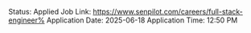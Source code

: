 Status: Applied
Job Link: https://www.senpilot.com/careers/full-stack-engineer%
Application Date: 2025-06-18
Application Time: 12:50 PM 
